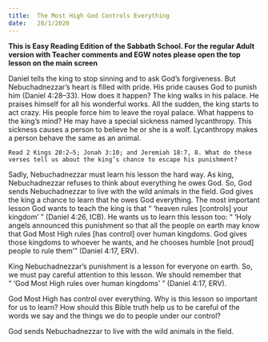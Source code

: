 ```yaml
---
title:  The Most High God Controls Everything
date:   28/1/2020
---
```


**This is Easy Reading Edition of the Sabbath School. For the regular Adult version with Teacher comments and EGW notes please open the top lesson on the main screen** 

Daniel tells the king to stop sinning and to ask God’s forgiveness. But Nebuchadnezzar’s heart is filled with pride. His pride causes God to punish him (Daniel 4:28–33). How does it happen? The king walks in his palace. He praises himself for all his wonderful works. All the sudden, the king starts to act crazy. His people force him to leave the royal palace. What happens to the king’s mind? He may have a special sickness named lycanthropy. This sickness causes a person to believe he or she is a wolf. Lycanthropy makes a person behave the same as an animal.

`Read 2 Kings 20:2–5; Jonah 3:10; and Jeremiah 18:7, 8. What do these verses tell us about the king’s chance to escape his punishment?`

Sadly, Nebuchadnezzar must learn his lesson the hard way. As king, Nebuchadnezzar refuses to think about everything he owes God. So, God sends Nebuchadnezzar to live with the wild animals in the field. God gives the king a chance to learn that he owes God everything. The most important lesson God wants to teach the king is that “ ‘heaven rules [controls] your kingdom’ ” (Daniel 4:26, ICB). He wants us to learn this lesson too: “ ‘Holy angels announced this punishment so that all the people on earth may know that God Most High rules [has control] over human kingdoms. God gives those kingdoms to whoever he wants, and he chooses humble [not proud] people to rule them’” (Daniel 4:17, ERV).

King Nebuchadnezzar’s punishment is a lesson for everyone on earth. So, we must pay careful attention to this lesson. We should remember that “ ‘God Most High rules over human kingdoms’ ” (Daniel 4:17, ERV).

God Most High has control over everything. Why is this lesson so important for us to learn? How should this Bible truth help us to be careful of the words we say and the things we do to people under our control?

God sends Nebuchadnezzar to live with the wild animals in the field.
